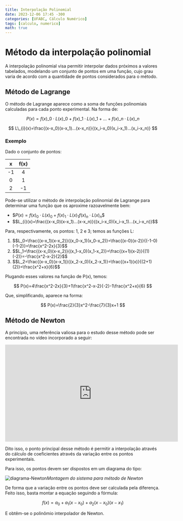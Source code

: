 ```yaml
---
title: Interpolação Polinomial
date: 2023-12-06 17:45 -300
categories: [UFABC, Cálculo Numérico]
tags: [calculo, numerico]
math: true
---
```


# Método da interpolação polinomial

A interpolação polinomial visa permitir interpolar dados próximos a valores tabelados, modelando um conjunto de pontos em uma função, cujo grau varia de acordo com a quantidade de pontos considerados para o método.

## Método de Lagrange

O método de Lagrange aparece como a soma de funções polinomiais calculadas para cada ponto experimental. Na forma de:

$$ P(x)=f(x)\_0\cdot{}L(x)\_0+f(x)\_1\cdot{}L(x)\_1+...+f(x)\_n\cdot{}L(x)\_n $$

$$ L\_{i}(x)=\frac{(x-x_0)(x-x_1)...(x-x_n)}{(x_i-x_0)(x_i-x_1)...(x_i-x_n)} $$

### Exemplo

Dado o conjunto de pontos:

|  x  | f(x) |
| :-: | :--: |
| -1  |  4   |
|  0  |  1   |
|  2  |  -1  |

Pode-se utilizar o método de interpolação polinomial de Lagrange para determinar uma função que os aproxime razoavelmente bem:

- \$$P(x)=f(x)_0\cdot{}L(x)_0+f(x)_1\cdot{}L(x)_1f(x)_n\cdot{}L(x)_n$$
- \$$L_{i}(x)=\frac{(x-x_0)(x-x_1)...(x-x_n)}{(x_i-x_0)(x_i-x_1)...(x_i-x_n)}$$

Para, respectivamente, os pontos: 1, 2 e 3; temos as funções L:

1. \$$L_0=\frac{(x-x_1)(x-x_2)}{(x_0-x_1)(x_0-x_2)}=\frac{(x-0)(x-2)}{(-1-0)(-1-2)}=\frac{x^2-2x}{3}$$
2. \$$L_1=\frac{(x-x_0)(x-x_2)}{(x_1-x_0)(x_1-x_2)}=\frac{(x+1)(x-2)}{(1)(-2)}=-\frac{x^2-x-2}{2}$$
3. \$$L_2=\frac{(x-x_0)(x-x_1)}{(x_2-x_0)(x_2-x_1)}=\frac{(x+1)(x)}{(2+1)(2)}=\frac{x^2+x}{6}$$

Plugando esses valores na função de P(x), temos:

$$ P(x)=4\frac{x^2-2x}{3}+1\frac{x^2-x-2}{-2}-1\frac{x^2+x}{6} $$

Que, simplificando, aparece na forma:

$$ P(x)=\frac{2}{3}x^2-\frac{7}{3}x+1 $$

## Método de Newton

A princípio, uma referência valiosa para o estudo desse método pode ser encontrada no vídeo incorporado a seguir:

<iframe width="560" height="315" src="https://www.youtube.com/embed/yuMjQPFiBe8?si=wqeBXG3rcmuBx5gg" title="YouTube video player" frameborder="0" allow="accelerometer; autoplay; clipboard-write; encrypted-media; gyroscope; picture-in-picture; web-share" allowfullscreen></iframe>

Dito isso, o ponto principal desse método é permitir a interpolação através do cálculo de coeficientes através da variação entre os pontos experimentais.

Para isso, os pontos devem ser dispostos em um diagrama do tipo:

![diagrama-Newton](https://arquivos.respondeai.com.br/seo-mirror/theory/2023/7f2139d3-7635-42dc-a045-7d9506796640.webp)_Montagem do sistema para método de Newton_

De forma que a variação entre os pontos deve ser calculada pela diferença. Feito isso, basta montar a equação seguindo a fórmula:

$$ f(x)=a_0+a_1(x-x_0)+a_2(x-x_0)(x-x_1) $$

E obtêm-se o polinômio interpolador de Newton.

